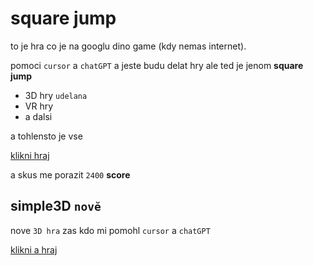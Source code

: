 square jump
===========



to je hra co je na googlu dino game (kdy nemas internet).

pomoci  `cursor`  a  `chatGPT` a jeste budu delat hry ale ted je jenom **square jump**

  * 3D hry `udelana` 
  * VR hry
  * a dalsi

a tohlensto je vse

[klikni  hraj](ttps://html-preview.github.io/?url=https://github.com/schovanek0104-hash/game/blob/main/index.html)

a skus me porazit `2400`  **score**

simple3D `novĕ`
--------
nove `3D hra` zas kdo mi pomohl `cursor` a  `chatGPT` 

[klikni a hraj](https://htmlpreview.github.io/?https://github.com/schovanek0104-hash/game/blob/main/index2.html)
